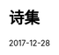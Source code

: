 ---
title: "诗集"
url: "/poetry/"
type: "poetry"
no_archives: true
outputs: ["HTML"] 
date: '2017-12-28'
css:
  - "poetry.css"
js:
  - "poetry.js"
---